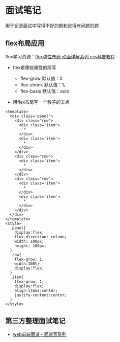 # 面试笔记

用于记录面试中写得不好的题和说得有问题的题



## flex布局应用

flex学习资源：[flex弹性布局 动画详解系列 css科普教程](https://www.bilibili.com/video/BV1Rv4y177rj?vd_source=565a5482527b6b51f916a5f292fed78b)

- flex是哪些属性的简写

  - flex-grow 默认值：0
  - flex-shrink 默认值：1。
  - flex-basis 默认值：auto

  

- 用flex布局写一个骰子的五点

```vue preview
<template>
  <div class='panel'>
    <div class="row">
      <div class='item'>
        *
      </div>
      <div class='item'>
        *
      </div>
    </div>
    <div class="row">
      <div class='item'>
        *
      </div>
    </div>
    <div class="row">
      <div class='item'>
        *
      </div>
      <div class='item'>
        *
      </div>
    </div>
  </div>
</template>
<style>
  .panel{
    display:flex;
    flex-direction: column;
    width: 100px;
    height: 100px;
  }
  .row{  
    flex-grow: 1;
    width:100%;
    display:flex;
  }
  .item{
    flex-grow: 1;
    display:flex;
    align-items:center;
    justify-content:center;
  }
</style>
```



## 第三方整理面试笔记

- [web前端面试 - 面试官系列](https://vue3js.cn/interview/)